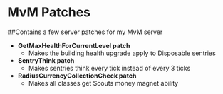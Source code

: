 # MvM Patches

##Contains a few server patches for my MvM server

* **GetMaxHealthForCurrentLevel patch**
  * Makes the building health upgrade apply to Disposable sentries
* **SentryThink patch**
  * Makes sentries think every tick instead of every 3 ticks
* **RadiusCurrencyCollectionCheck patch**
  * Makes all classes get Scouts money magnet ability
